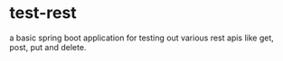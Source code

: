 # test-rest
a basic spring boot application for testing out various rest apis like get, post, put and delete.
